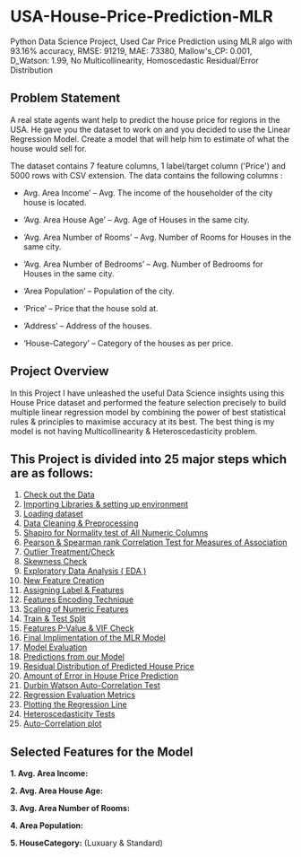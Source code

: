 # USA-House-Price-Prediction-MLR
Python Data Science Project, Used Car Price Prediction using MLR algo with 93.16% accuracy, RMSE: 91219, MAE: 73380, Mallow's_CP: 0.001, D_Watson: 1.99, No Multicollinearity, Homoscedastic Residual/Error Distribution

## Problem Statement
A real state agents want help to predict the house price for regions in the USA. He gave you the dataset to work on and you decided to use the Linear Regression Model. Create a model that will help him to estimate of what the house would sell for.

The dataset contains 7 feature columns, 1 label/target column ('Price') and 5000 rows with CSV extension. The data contains the following columns :

- Avg. Area Income’ – Avg. The income of the householder of the city house is located.

- ‘Avg. Area House Age’ – Avg. Age of Houses in the same city.

- ‘Avg. Area Number of Rooms’ – Avg. Number of Rooms for Houses in the same city.

- ‘Avg. Area Number of Bedrooms’ – Avg. Number of Bedrooms for Houses in the same city.

- ‘Area Population’ – Population of the city.

- ‘Price’ – Price that the house sold at.

- ‘Address’ – Address of the houses.

- ‘House-Category’ – Category of the houses as per price.

## Project Overview
In this Project I have unleashed the useful Data Science insights using this House Price dataset and performed the feature selection precisely to build multiple linear regression model by combining the power of best statistical rules & principles to maximise accuracy at its best. The best thing is my model is not having Multicollinearity & Heteroscedasticity problem.

## This Project is divided into 25 major steps which are as follows:
1. [Check out the Data](#data-check)
2. [Importing Libraries & setting up environment](#imp-lib)
3. [Loading dataset](#data-load)
4. [Data Cleaning & Preprocessing](#prep-clean)
5. [Shapiro for Normality test of All Numeric Columns](#shapiro-norm)
6. [Pearson & Spearman rank Correlation Test for Measures of Association](#spear-corr)
7. [Outlier Treatment/Check](#out-check)
8. [Skewness Check](#skew-check)
9. [Exploratory Data Analysis ( EDA )](#data-expo)
10. [New Feature Creation](#new-feature)
11. [Assigning Label & Features](#Labe-Feature)
12. [Features Encoding Technique](#Features-Encoding)
13. [Scaling of Numeric Features](#scale-feature)
14. [Train & Test Split](#data-split)
15. [Features P-Value & VIF Check](#p-vif)
16. [Final Implimentation of the MLR Model](#final-model)
17. [Model Evaluation](#mod-eval)
18. [Predictions from our Model](#actual-predicted)
19. [Residual Distribution of Predicted House Price](#re-dit)
20. [Amount of Error in House Price Prediction](#amt-er)
21. [Durbin Watson Auto-Correlation Test](#dur-wat)
22. [Regression Evaluation Metrics](#mod-eval)
23. [Plotting the Regression Line](#reg-plot)
24. [Heteroscedasticity Tests](#het-test)
25. [Auto-Correlation plot](#auto-plot)

## Selected Features for the Model
**1. Avg. Area Income:**

**2. Avg. Area House Age:**

**3. Avg. Area Number of Rooms:**

**4. Area Population:**

**5. HouseCategory:** (Luxuary & Standard)
